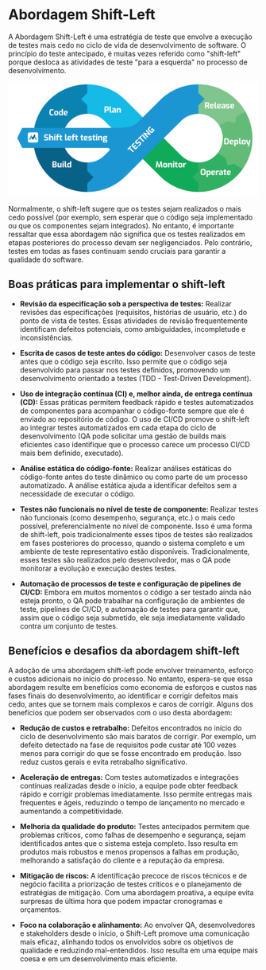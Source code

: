 # Abordagem Shift-Left

A Abordagem Shift-Left é uma estratégia de teste que envolve a execução de testes mais cedo no ciclo de vida de desenvolvimento de software. O princípio do teste antecipado, é muitas vezes referido como "shift-left" porque desloca as atividades de teste "para a esquerda" no processo de desenvolvimento. 

![alt text](../../../../public/img/docs/shift-left-approach.png)

Normalmente, o shift-left sugere que os testes sejam realizados o mais cedo possível (por exemplo, sem esperar que o código seja implementado ou que os componentes sejam integrados). No entanto, é importante ressaltar que essa abordagem não significa que os testes realizados em etapas posteriores do processo devam ser negligenciados. Pelo contrário, testes em todas as fases continuam sendo cruciais para garantir a qualidade do software. 

## Boas práticas para implementar o shift-left 

- **Revisão da especificação sob a perspectiva de testes:** Realizar revisões das especificações (requisitos, histórias de usuário, etc.) do ponto de vista de testes. Essas atividades de revisão frequentemente identificam defeitos potenciais, como ambiguidades, incompletude e inconsistências. 

- **Escrita de casos de teste antes do código:** Desenvolver casos de teste antes que o código seja escrito. Isso permite que o código seja desenvolvido para passar nos testes definidos, promovendo um desenvolvimento orientado a testes (TDD - Test-Driven Development). 

- **Uso de integração contínua (CI) e, melhor ainda, de entrega contínua (CD):** Essas práticas permitem feedback rápido e testes automatizados de componentes para acompanhar o código-fonte sempre que ele é enviado ao repositório de código. O uso de CI/CD promove o shift-left ao integrar testes automatizados em cada etapa do ciclo de desenvolvimento (QA pode solicitar uma gestão de builds mais eficientes caso identifique que o processo carece um processo CI/CD mais bem definido, executado). 

- **Análise estática do código-fonte:** Realizar análises estáticas do código-fonte antes do teste dinâmico ou como parte de um processo automatizado. A análise estática ajuda a identificar defeitos sem a necessidade de executar o código. 

- **Testes não funcionais no nível de teste de componente:** Realizar testes não funcionais (como desempenho, segurança, etc.) o mais cedo possível, preferencialmente no nível de componente. Isso é uma forma de shift-left, pois tradicionalmente esses tipos de testes são realizados em fases posteriores do processo, quando o sistema completo e um ambiente de teste representativo estão disponíveis. Tradicionalmente, esses testes são realizados pelo desenvolvedor, mas o QA pode monitorar a evolução e execução destes testes. 

- **Automação de processos de teste e configuração de pipelines de CI/CD:** Embora em muitos momentos o código a ser testado ainda não esteja pronto, o QA pode trabalhar na configuração de ambientes de teste, pipelines de CI/CD, e automação de testes para garantir que, assim que o código seja submetido, ele seja imediatamente validado contra um conjunto de testes. 

## Benefícios e desafios da abordagem shift-left 

A adoção de uma abordagem shift-left pode envolver treinamento, esforço e custos adicionais no início do processo. No entanto, espera-se que essa abordagem resulte em benefícios como economia de esforços e custos nas fases finais do desenvolvimento, ao identificar e corrigir defeitos mais cedo, antes que se tornem mais complexos e caros de corrigir. Alguns dos benefícios que podem ser observados com o uso desta abordagem: 

- **Redução de custos e retrabalho:** Defeitos encontrados no início do ciclo de desenvolvimento são mais baratos de corrigir. Por exemplo, um defeito detectado na fase de requisitos pode custar até 100 vezes menos para corrigir do que se fosse encontrado em produção. Isso reduz custos gerais e evita retrabalho significativo. 

- **Aceleração de entregas:** Com testes automatizados e integrações contínuas realizadas desde o início, a equipe pode obter feedback rápido e corrigir problemas imediatamente. Isso permite entregas mais frequentes e ágeis, reduzindo o tempo de lançamento no mercado e aumentando a competitividade. 

- **Melhoria da qualidade do produto:** Testes antecipados permitem que problemas críticos, como falhas de desempenho e segurança, sejam identificados antes que o sistema esteja completo. Isso resulta em produtos mais robustos e menos propensos a falhas em produção, melhorando a satisfação do cliente e a reputação da empresa. 

- **Mitigação de riscos:** A identificação precoce de riscos técnicos e de negócio facilita a priorização de testes críticos e o planejamento de estratégias de mitigação. Com uma abordagem proativa, a equipe evita surpresas de última hora que podem impactar cronogramas e orçamentos. 

- **Foco na colaboração e alinhamento:** Ao envolver QA, desenvolvedores e stakeholders desde o início, o Shift-Left promove uma comunicação mais eficaz, alinhando todos os envolvidos sobre os objetivos de qualidade e reduzindo mal-entendidos. Isso resulta em uma equipe mais coesa e em um desenvolvimento mais eficiente. 